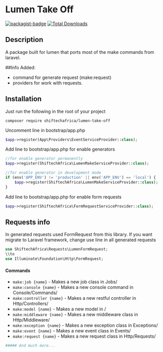 Lumen Take Off
==========
[![packagist-badge](https://img.shields.io/packagist/v/shiftechafrica/lumen-take-off.svg)](https://packagist.org/packages/shiftechafrica/lumen-take-off)
[![Total Downloads](https://poser.pugx.org/shiftechafrica/lumen-take-off/downloads)](https://packagist.org/packages/shiftechafrica/lumen-take-off)

## Description
A package built for lumen that ports most of the make commands from laravel.

##Info
Added:
 * command for generate request (make:request) 
 * providers for work with requests.

## Installation

Just run the following in the root of your project
```shell
composer require shiftechafrica/lumen-take-off
```

Uncomment line in bootstrap/app.php
```php
$app->register(App\Providers\EventServiceProvider::class);
```

Add line to bootstrap/app.php for enable generators
```php
//for enable generator permanently
$app->register(ShiftechAfrica\LumenMakeServiceProvider::class);

//for enable generator in development mode
if (env('APP_ENV') != 'production' || env('APP_ENV') == 'local') {
    $app->register(ShiftechAfrica\LumenMakeServiceProvider::class);
}
```

Add line to bootstrap/app.php for enable form requests
```php
$app->register(ShiftechAfrica\FormRequestServiceProvider::class);
```

## Requests info
In generated requests used FormRequest from this library. If you want migrate to Laravel framework, change use line in all generated requests
```php
use ShiftechAfrica\Requests\LumenFormRequest; 
\\to
use Illuminate\Foundation\Http\FormRequest;
```
#### Commands
* `make:job {name}` - Makes a new job class in Jobs/
* `make:console {name}` - Makes a new console command in Console/Commands/
* `make:controller {name}` - Makes a new restful controller in Http/Controllers/
* `make:model {name}` - Makes a new model in /
* `make:middleware {name}` - Makes a new middleware class in Http/Middleware/
* `make:exception {name}` - Makes a new exception class in Exceptions/
* `make:event {name}` - Makes a new event class in Events/
* `make:request {name}` - Makes a new request class in Http/Requests/

```php
##### And much more...
```
